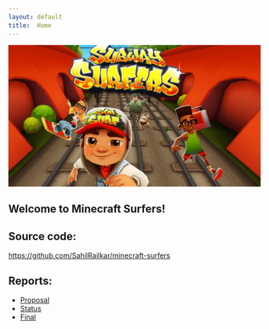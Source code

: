```yaml
---
layout: default
title:  Home
---
```

<img src="./subway-surfers.jpg" alt="subway-surfers" width="600px"/>

## Welcome to Minecraft Surfers!

## Source code: 
https://github.com/SahilRailkar/minecraft-surfers

## Reports:
- [Proposal](proposal.html)
- [Status](status.html)
- [Final](final.html)
